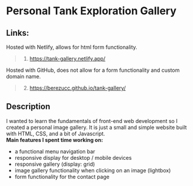 # Personal Tank Exploration Gallery

## Links:
Hosted with Netlify, allows for html form functionality.
> 1) https://tank-gallery.netlify.app/

Hosted with GitHub, does not allow for a form functionality and custom domain name.
> 2) https://berezucc.github.io/tank-gallery/

## Description
I wanted to learn the fundamentals of front-end web development so I created a personal image gallery. It is just a small and simple website built with HTML, CSS, and a bit of Javascript.  
**Main features I spent time working on:**
  - a functional menu navigation bar
  - responsive display for desktop / mobile devices
  - responsive gallery (display: grid)
  - image gallery functionality when clicking on an image (lightbox)
  - form functionality for the contact page
